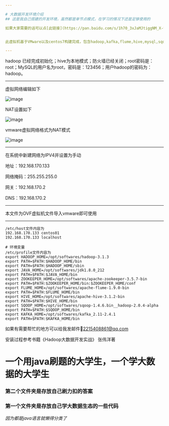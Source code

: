 ```yaml
---

# 大数据开发环境介绍
## 这是我自己搭建的开发环境，虽然都是单节点模式，在学习的情况下还是足够使用的

如果大家需要的话可以点[此链接](https://pan.baidu.com/s/1h70_3xJaMJtiggNM_X-UdQ?pwd=zkw6)下载哦！欢迎白嫖，如果可以给我点一个⭐start⭐的话我也感激不尽😊。


此虚拟机基于VMware以及centos7构建完成，包含hadoop,kafka,flume,hive,mysql,sqoop,zookeepr,jdk，hive on spark，各个版本都是兼容的，本人亲测有效。

---
```


hadoop 已经完成初始化；hive为本地模式；防火墙已经关闭；root密码是：root；MySQL的用户名为root，密码是：123456；用户hadoop的密码为：hadoop。

---

虚拟网络编辑如下

![image](https://user-images.githubusercontent.com/71579923/182029086-8ba049e8-e36c-470e-9487-f6ed89e1b4a7.png)

NAT设置如下

![image](https://user-images.githubusercontent.com/71579923/182029123-879ac17d-261b-4c95-8581-046800d46536.png)


vmware虚拟网络格式为NAT模式


![image](https://user-images.githubusercontent.com/71579923/182029072-5a4f92d4-876d-4295-94d8-71e251b513ee.png)


---

在系统中新建网络为IPV4并设置为手动

地址：192.168.170.133

网络掩码：255.255.255.0

网关：192.168.170.2

DNS：192.168.170.2

---

本文件为OVF虚拟机文件导入vmware即可使用

---
```shell
/etc/host文件内容为
192.168.170.133 centos01
192.168.170.133 localhost
```
```shell
# 环境变量
/etc/profile文件内容为
export HADOOP_HOME=/opt/softwares/hadoop-3.1.3
export PATH=$PATH:$HADOOP_HOME/bin 
export PATH=$PATH:$HADOOP_HOME/sbin 
export JAVA_HOME=/opt/softwares/jdk1.8.0_212
export PATH=$PATH:$JAVA_HOME/bin
export ZOOKEEPER_HOME=/opt/softwares/apache-zookeeper-3.5.7-bin
export PATH=$PATH:$ZOOKEEPER_HOME/bin:$ZOOKEEPER_HOME/conf
export FLUME_HOME=/opt/softwares/apache-flume-1.9.0-bin
export PATH=$PATH:$FLUME_HOME/bin
export HIVE_HOME=/opt/softwares/apache-hive-3.1.2-bin
export PATH=$PATH:$HIVE_HOME/bin
export SQOOP_HOME=/opt/softwares/sqoop-1.4.6.bin__hadoop-2.0.4-alpha
export PATH=$PATH:$SQOOP_HOME/bin
export KAFKA_HOME=/opt/softwares/kafka_2.11-2.4.1
export PATH=$PATH:$KAFKA_HOME/bin
```
如果有需要帮忙的地方可以给我发邮件📧<2215408861@qq.com>

安装过程参考书籍《Hadoop大数据开发实战》 张伟洋著


# 一个用java刷题的大学生，一个学大数据的大学生
### 第二个文件夹是存放自己刷力扣的答案
### 第一个文件夹是存放自己学大数据生态的一些代码
*因为都是java语言就懒得分类了*
